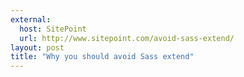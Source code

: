 ```yaml
---
external:
  host: SitePoint
  url: http://www.sitepoint.com/avoid-sass-extend/
layout: post
title: "Why you should avoid Sass extend"
---
```

